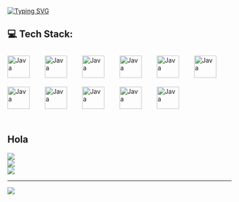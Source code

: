 <a href="https://git.io/typing-svg"><img src="https://readme-typing-svg.demolab.com?font=Fira+Code&duration=2000&pause=100&color=18F018&vCenter=true&multiline=true&repeat=false&width=1350&height=1300&lines=+%3Essh+connect%40github.com%2FJugaman;Welcome+to+the+realm+of+code+and+collaboration!+%F0%9F%8F%B0;Password%3A+;Authenticated+successfully.;++;%3E+whoiam;%F0%9F%91%8B+Hi+there!+I+am+King+Jugaman+-+Conqueror+of+Complexity%2C+Lord+of+Source+Codes%2C+and+Breaker+of+Bugs%2C+the+Supreme+;Sovereign+of+Scalability+and+System+Performance%2C++Open-Source+Advocate+and+Guardian+of+Data+Integrity;++;%3E+cat+bio.txt;%F0%9F%9A%80+Software+craftsman+translating+ideas+into+elegant+code.+Crafting+robust+solutions+with+an+unwavering;commitment+to+performance+and+functionality.+A+staunch+advocate+of+clean+architecture+and+relentless;growth.+My+heart+beats+for+backend+technologies+and+creative+problem-solving.;+;%3E+whois+Jugaman;%F0%9F%94%8D+Full+Name%3A+Juan+Gabriel+Mansilla;%F0%9F%93%8D+Location%3A++Argentina;%E2%9C%A8+Passion%3A+Creating%2C+solving%2C+and+innovating+through+code+and+technology.;+;%3E+echo+%22Tech+Main+Arsenal%22;%F0%9F%9B%A0%EF%B8%8F+Java+%7C+Spring+Boot+%7C+MySQL+%7C+Docker+%7C+Kubernetes+%7C+Terminal;+;%3E+cd+projects;%F0%9F%93%82+Venturing+deeper+into+the+realms+of+innovation...;+;%3Els+-la;Total+276;drwxr-xr-x+++6++jugaman++developers+++160+Aug++7+15%3A00+.;drwxr-xr-x+++7++jugaman++developers+++224+Aug++7+12%3A45+..;-rw-r--r--+++++++1++jugaman++developers+++320+Aug++7+14%3A58+README.md;drwxr-xr-x+++3++jugaman++developers+++196+Aug++7+14%3A59+java-wonders;drwxr-xr-x+++4++jugaman++developers+++128+Aug++7+15%3A00+.data-users;drwxr-xr-x+++5++jugaman++developers+++160+Aug++7+15%3A01+deep-space-collaboration+;+;%3E+git+commit+-m+%22Unleashing+innovation%22;%5Bmain+best-app-ever%5D+Unleashing+innovation;-+5+files+changed%2C+120+insertions(%2B)%2C+10+deletions(-);-+create+mode+100644+Magical_Algorithms.java;-+delete+mode+13734+Old_Crystals.sql;+;%3E+.%2Fdeploy.sh;Deploying+brilliance...+%F0%9F%9A%80;+Optimizing+algorithms...+%F0%9F%92%A1;+Scaling+impact...+%F0%9F%8F%97%EF%B8%8F;+;%3E+echo+%22%F0%9F%94%8D+Explore+More%22;+%F0%9F%94%97+Curious+to+see+more%3F+Feel+free+to+delve+into+my+repositories.;+;%3E+exit;Exiting+the+coding+matrix.+Keep+coding+and+stay+innovative!+See+you+later!+Happy+coding%F0%9F%91%8B" alt="Typing SVG" /></a>

## 💻 Tech Stack:
<div style="overflow: auto;">
<img  alt="Java" width="50px" style="padding-right:30px; margin: 10px 0px;" src="https://cdn.jsdelivr.net/gh/devicons/devicon/icons/java/java-original-wordmark.svg"/>
<img  alt="Java" width="50px" style="padding-right:30px; margin: 10px 0px;" src="https://cdn.jsdelivr.net/gh/devicons/devicon/icons/spring/spring-original-wordmark.svg" />
<img  alt="Java" width="50px" style="padding-right:30px; margin: 10px 0px;" src="https://cdn.jsdelivr.net/gh/devicons/devicon/icons/mysql/mysql-original-wordmark.svg" />
<img  alt="Java" width="50px" style="padding-right:30px; margin: 10px 0px;" src="https://cdn.jsdelivr.net/gh/devicons/devicon/icons/docker/docker-original-wordmark.svg" />
<img  alt="Java" width="50px" style="padding-right:30px; margin: 10px 0px;" src="https://cdn.jsdelivr.net/gh/devicons/devicon/icons/gradle/gradle-plain-wordmark.svg" />
<img  alt="Java" width="50px" style="padding-right:30px; margin: 10px 0px;" src="https://cdn.jsdelivr.net/gh/devicons/devicon/icons/kubernetes/kubernetes-plain-wordmark.svg" />
<img  alt="Java" width="50px" style="padding-right:30px; margin: 10px 0px;" src="https://cdn.jsdelivr.net/gh/devicons/devicon/icons/linux/linux-original.svg" />
<img  alt="Java" width="50px" style="padding-right:30px; margin: 10px 0px;" src="https://cdn.jsdelivr.net/gh/devicons/devicon/icons/html5/html5-original-wordmark.svg" />
<img  alt="Java" width="50px" style="padding-right:30px; margin: 10px 0px;" src="https://cdn.jsdelivr.net/gh/devicons/devicon/icons/css3/css3-original-wordmark.svg" />
<img  alt="Java" width="50px" style="padding-right:30px; margin: 10px 0px;" src="https://cdn.jsdelivr.net/gh/devicons/devicon/icons/javascript/javascript-original.svg" />
<img  alt="Java" width="50px" style="padding-right:30px; margin: 10px 0px;" src="https://cdn.jsdelivr.net/gh/devicons/devicon/icons/git/git-original-wordmark.svg" />
<div/>
<br/>

## Hola

![](https://github-readme-stats.vercel.app/api?username=Jugaman&theme=vision-friendly-dark&hide_border=false&include_all_commits=true&count_private=true)<br/>
![](https://github-readme-streak-stats.herokuapp.com/?user=Jugaman&theme=vision-friendly-dark&hide_border=false)<br/>
![](https://github-readme-stats.vercel.app/api/top-langs/?username=Jugaman&theme=vision-friendly-dark&hide_border=false&include_all_commits=true&count_private=true&layout=compact)

---
[![](https://visitcount.itsvg.in/api?id=Jugaman&icon=5&color=0)](https://visitcount.itsvg.in)

